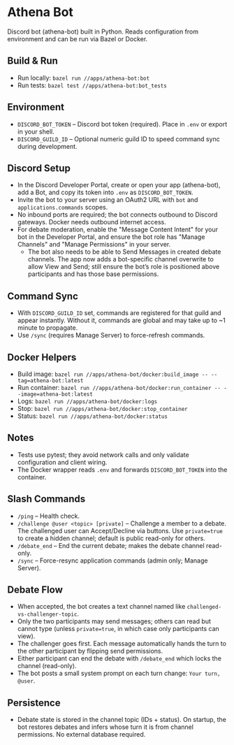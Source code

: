# Athena Bot

Discord bot (athena-bot) built in Python. Reads configuration from environment and can be run via Bazel or Docker.

## Build & Run
- Run locally: `bazel run //apps/athena-bot:bot`
- Run tests: `bazel test //apps/athena-bot:bot_tests`

## Environment
- `DISCORD_BOT_TOKEN` – Discord bot token (required). Place in `.env` or export in your shell.
- `DISCORD_GUILD_ID` – Optional numeric guild ID to speed command sync during development.

## Discord Setup
- In the Discord Developer Portal, create or open your app (athena-bot), add a Bot, and copy its token into `.env` as `DISCORD_BOT_TOKEN`.
- Invite the bot to your server using an OAuth2 URL with `bot` and `applications.commands` scopes.
- No inbound ports are required; the bot connects outbound to Discord gateways. Docker needs outbound internet access.
- For debate moderation, enable the "Message Content Intent" for your bot in the Developer Portal, and ensure the bot role has "Manage Channels" and "Manage Permissions" in your server.
  - The bot also needs to be able to Send Messages in created debate channels. The app now adds a bot-specific channel overwrite to allow View and Send; still ensure the bot’s role is positioned above participants and has those base permissions.

## Command Sync
- With `DISCORD_GUILD_ID` set, commands are registered for that guild and appear instantly. Without it, commands are global and may take up to ~1 minute to propagate.
- Use `/sync` (requires Manage Server) to force-refresh commands.

## Docker Helpers
- Build image: `bazel run //apps/athena-bot/docker:build_image -- --tag=athena-bot:latest`
- Run container: `bazel run //apps/athena-bot/docker:run_container -- --image=athena-bot:latest`
- Logs: `bazel run //apps/athena-bot/docker:logs`
- Stop: `bazel run //apps/athena-bot/docker:stop_container`
- Status: `bazel run //apps/athena-bot/docker:status`

## Notes
- Tests use pytest; they avoid network calls and only validate configuration and client wiring.
- The Docker wrapper reads `.env` and forwards `DISCORD_BOT_TOKEN` into the container.

## Slash Commands
- `/ping` – Health check.
- `/challenge @user <topic> [private]` – Challenge a member to a debate. The challenged user can Accept/Decline via buttons. Use `private=true` to create a hidden channel; default is public read-only for others.
- `/debate_end` – End the current debate; makes the debate channel read-only.
- `/sync` – Force-resync application commands (admin only; Manage Server).

## Debate Flow
- When accepted, the bot creates a text channel named like `challenged-vs-challenger-topic`.
- Only the two participants may send messages; others can read but cannot type (unless `private=true`, in which case only participants can view).
- The challenger goes first. Each message automatically hands the turn to the other participant by flipping send permissions.
- Either participant can end the debate with `/debate_end` which locks the channel (read-only).
- The bot posts a small system prompt on each turn change: `Your turn, @user`.

## Persistence
- Debate state is stored in the channel topic (IDs + status). On startup, the bot restores debates and infers whose turn it is from channel permissions. No external database required.
